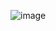 ![image](https://user-images.githubusercontent.com/59770659/193730608-bba205fc-2dd3-4d03-9a2c-7290a659253d.png)
